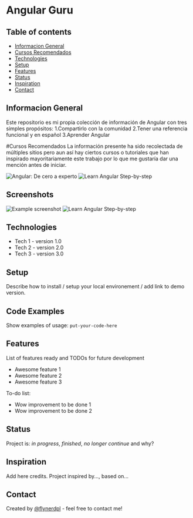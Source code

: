 # Angular Guru


## Table of contents
* [Informacion General](#informacion-general)
* [Cursos Recomendados](#cursos-recomendados)
* [Technologies](#technologies)
* [Setup](#setup)
* [Features](#features)
* [Status](#status)
* [Inspiration](#inspiration)
* [Contact](#contact)

## Informacion General
Este repositorio es mi propia colección de información de Angular con tres simples propósitos:
1.Compartirlo con la comunidad
2.Tener  una referencia funcional  y  en español
3.Aprender Angular

#Cursos Recomendados
La información presente  ha sido recolectada de múltiples sitios pero aun así hay ciertos cursos o tutoriales que han inspirado mayoritariamente este  trabajo por lo que me gustaría dar una mención antes de iniciar.


![Angular: De cero a experto](https://www.udemy.com/course/angular-2-fernando-herrera/)
![Learn Angular Step-by-step](https://www.youtube.com/playlist?list=PLq5m66kIJ5Z-KNR-xdK2GMiDlLLcpXLLB)

## Screenshots
![Example screenshot](https://www.udemy.com/course/angular-2-fernando-herrera/)
![Learn Angular Step-by-step](https://www.youtube.com/playlist?list=PLq5m66kIJ5Z-KNR-xdK2GMiDlLLcpXLLB)


## Technologies
* Tech 1 - version 1.0
* Tech 2 - version 2.0
* Tech 3 - version 3.0

## Setup
Describe how to install / setup your local environement / add link to demo version.

## Code Examples
Show examples of usage:
`put-your-code-here`

## Features
List of features ready and TODOs for future development
* Awesome feature 1
* Awesome feature 2
* Awesome feature 3

To-do list:
* Wow improvement to be done 1
* Wow improvement to be done 2

## Status
Project is: _in progress_, _finished_, _no longer continue_ and why?

## Inspiration
Add here credits. Project inspired by..., based on...

## Contact
Created by [@flynerdpl](https://www.flynerd.pl/) - feel free to contact me!
